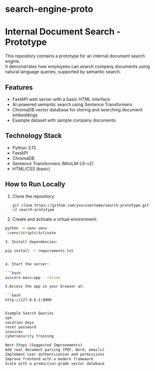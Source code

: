 # search-engine-proto

# Internal Document Search - Prototype

This repository contains a prototype for an internal document search engine.  
It demonstrates how employees can search company documents using natural language queries, supported by semantic search.

## Features
- FastAPI web server with a basic HTML interface
- AI-powered semantic search using Sentence Transformers
- ChromaDB vector database for storing and searching document embeddings
- Example dataset with sample company documents

## Technology Stack
- Python 3.13
- FastAPI
- ChromaDB
- Sentence Transformers (MiniLM-L6-v2)
- HTML/CSS (basic)

## How to Run Locally

1. Clone the repository:
   ```bash
   git clone https://github.com/yourusername/search-prototype.git
   cd search-prototype

2. Create and activate a virtual environment:

```bash
python -m venv venv
.\venv\Scripts\Activate

3. Install dependencies:

pip install -r requirements.txt


4. Start the server:

```bash
uvicorn main:app --reload

5.Access the app in your browser at:

```bash
http://127.0.0.1:8000


Example Search Queries
vpn
vacation days
reset password
invoices
cybersecurity training

Next Steps (Suggested Improvements)
Add real document parsing (PDF, Word, emails)
Implement user authentication and permissions
Improve frontend with a modern framework
Scale with a production-grade vector database

